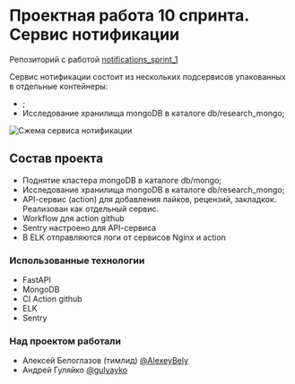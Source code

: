 # Проектная работа 10 спринта. Сервис нотификации

Репозиторий с работой [notifications_sprint_1](https://github.com/AlexeyBely/notifications_sprint_1)     

Сервис нотификации состоит из нескольких подсервисов упакованных в отдельные контейнеры:
- ;
- Исследование хранилища mongoDB в каталоге db/research_mongo;

![Сжема сервиса нотификации](https://github.com/AlexeyBely/notifications_sprint_1/arch_schemes/notify_system_shema.png)

## Состав проекта

- Поднятие кластера mongoDB в каталоге db/mongo;
- Исследование хранилища mongoDB в каталоге db/research_mongo;
- API-cервис (action) для добавления лайков, рецензий, закладкок. Реализован как отдельный сервис.
- Workflow для action github
- Sentry настроено для API-cервиса
- В ELK отправляются логи от сервисов Nginx и action 

### Использованные технологии
   
    
- FastAPI
- MongoDB
- CI Action github
- ELK
- Sentry

### Над проектом работали
- Алексей Белоглазов (тимлид) [@AlexeyBely](https://github.com/AlexeyBely)
- Андрей Гуляйко [@gulyayko](https://github.com/gulyayko)
